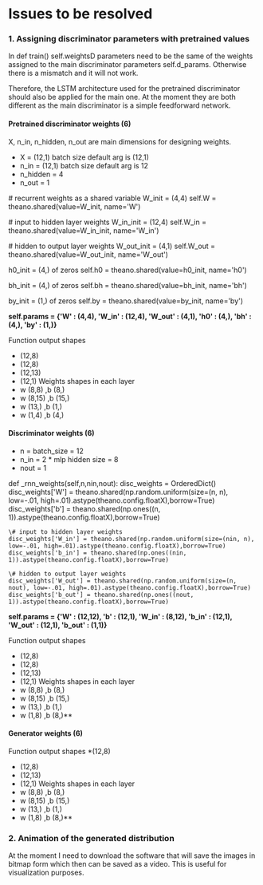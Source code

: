 # Issues to be resolved

### 1. Assigning discriminator parameters with pretrained values

In def train() self.weightsD parameters need to be the same of the weights assigned to the main discriminator parameters self.d_params.
Otherwise there is a mismatch and it will not work. 

Therefore, the LSTM architecture used for the pretrained discriminator should also be applied for the main one. At the moment they
are both different as the main discriminator is a simple feedforward network.

#### Pretrained discriminator weights (6) 

X, n_in, n_hidden, n_out are main dimensions for designing weights. 
* X = (12,1) batch size default arg is (12,1)
* n_in = (12,1) batch size default arg is 12
* n_hidden = 4
* n_out = 1

\# recurrent weights as a shared variable
W_init = (4,4)
self.W = theano.shared(value=W_init, name='W')

\# input to hidden layer weights
W_in_init = (12,4)
self.W_in = theano.shared(value=W_in_init, name='W_in')

\# hidden to output layer weights
W_out_init = (4,1)
self.W_out = theano.shared(value=W_out_init, name='W_out')

h0_init = (4,) of zeros
self.h0 = theano.shared(value=h0_init, name='h0')

bh_init = (4,) of zeros
self.bh = theano.shared(value=bh_init, name='bh')

by_init = (1,) of zeros
self.by = theano.shared(value=by_init, name='by')

**self.params = {'W' : (4,4), 'W_in' : (12,4), 'W_out' : (4,1), 'h0' : (4,), 'bh' : (4,), 'by' : (1,)}**

Function output shapes
* (12,8)
* (12,8)
* (12,13)
* (12,1)
Weights shapes in each layer
* w (8,8) ,b (8,)
* w (8,15) ,b (15,)
* w (13,) ,b (1,)
* w (1,4) ,b (4,)

#### Discriminator weights (6)

* n = batch_size = 12
* n_in = 2 * mlp hidden size = 8
* nout = 1

def _rnn_weights(self,n,nin,nout):
    disc_weights = OrderedDict()
    disc_weights['W'] = theano.shared(np.random.uniform(size=(n, n), low=-.01, high=.01).astype(theano.config.floatX),borrow=True)
    disc_weights['b'] = theano.shared(np.ones((n, 1)).astype(theano.config.floatX),borrow=True)

    \# input to hidden layer weights
    disc_weights['W_in'] = theano.shared(np.random.uniform(size=(nin, n), low=-.01, high=.01).astype(theano.config.floatX),borrow=True)
    disc_weights['b_in'] = theano.shared(np.ones((nin, 1)).astype(theano.config.floatX),borrow=True)

    \# hidden to output layer weights
    disc_weights['W_out'] = theano.shared(np.random.uniform(size=(n, nout), low=-.01, high=.01).astype(theano.config.floatX),borrow=True)
    disc_weights['b_out'] = theano.shared(np.ones((nout, 1)).astype(theano.config.floatX),borrow=True)

**self.params = {'W' : (12,12), 'b' : (12,1), 'W_in' : (8,12), 'b_in' : (12,1), 'W_out' : (12,1), 'b_out' : (1,1)}**

Function output shapes
* (12,8)
* (12,8)
* (12,13)
* (12,1)
Weights shapes in each layer
* w (8,8) ,b (8,)
* w (8,15) ,b (15,)
* w (13,) ,b (1,)
* w (1,8) ,b (8,)**

#### Generator weights (6)

Function output shapes
*(12,8)
* (12,8)
* (12,13)
* (12,1)
Weights shapes in each layer
* w (8,8) ,b (8,)
* w (8,15) ,b (15,)
* w (13,) ,b (1,)
* w (1,8) ,b (8,)**

### 2. Animation of the generated distribution

At the moment I need to download the software that will save the images in bitmap form which then can be saved as a video. 
This is useful for visualization purposes.
